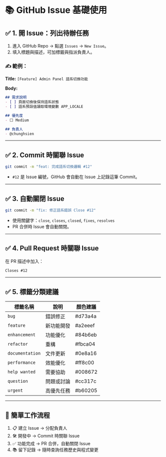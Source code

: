 # 📚 GitHub Issue 基礎使用

## ✅ 1. 開 Issue：列出待辦任務

1. 進入 GitHub Repo → 點選 `Issues` → `New Issue`。
2. 填入標題與描述，可加標籤與指派負責人。

### ✍️ 範例：

**Title:** `[Feature] Admin Panel 語系切換功能`

**Body:**

```markdown
## 需求說明
- [ ] 頁面切換後保持語系狀態
- [ ] 語系預設值讀取環境變數 APP_LOCALE

## 優先度
- ⬜ Medium

## 負責人
- @chunghsien
```
---

## ✅ 2. Commit 時關聯 Issue

```bash
git commit -m "feat: 完成語系切換邏輯 #12"
```

- `#12` 是 Issue 編號，GitHub 會自動在 Issue 上記錄這筆 Commit。

---

## ✅ 3. 自動關閉 Issue

```bash
git commit -m "fix: 修正語系錯誤 Close #12"
```

- 使用關鍵字：`close`, `closes`, `closed`, `fixes`, `resolves`  
- PR 合併時 Issue 會自動關閉。

---

## ✅ 4. Pull Request 時關聯 Issue

在 PR 描述中加入：

```markdown
Closes #12
```

---

## ✅ 5. 標籤分類建議

| 標籤名稱        | 說明       | 顏色建議  |
|-----------------|------------|-----------|
| `bug`           | 錯誤修正    | #d73a4a   |
| `feature`       | 新功能開發  | #a2eeef   |
| `enhancement`   | 功能優化    | #84b6eb   |
| `refactor`      | 重構        | #fbca04   |
| `documentation` | 文件更新    | #0e8a16   |
| `performance`   | 效能優化    | #ff8c00   |
| `help wanted`   | 需要協助    | #008672   |
| `question`      | 問題或討論  | #cc317c   |
| `urgent`        | 高優先任務  | #b60205   |

---

## 📌 簡單工作流程

1. 📋 建立 Issue → 分配負責人  
2. 🛠 開發中 → Commit 時關聯 Issue  
3. ✅ 功能完成 → PR 合併，自動關閉 Issue  
4. 📚 留下記錄 → 隨時查詢任務歷史與程式變更
